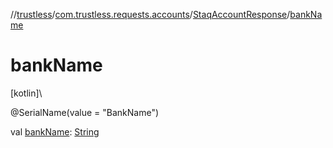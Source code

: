 //[trustless](../../../index.md)/[com.trustless.requests.accounts](../index.md)/[StaqAccountResponse](index.md)/[bankName](bank-name.md)

# bankName

[kotlin]\

@SerialName(value = &quot;BankName&quot;)

val [bankName](bank-name.md): [String](https://kotlinlang.org/api/latest/jvm/stdlib/kotlin/-string/index.html)
